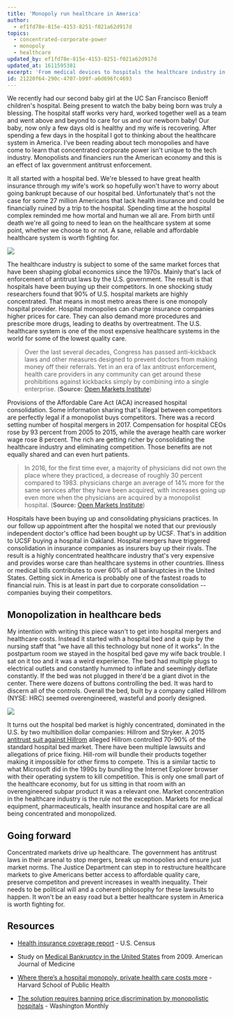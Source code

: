 ```yaml
---
title: 'Monopoly run healthcare in America'
author:
  - ef1fd78e-815e-4153-8251-f021a62d917d
topics:
  - concentrated-corporate-power
  - monopoly
  - healthcare
updated_by: ef1fd78e-815e-4153-8251-f021a62d917d
updated_at: 1611595381
excerpt: 'From medical devices to hospitals the healthcare industry in America is highly concentrated, leading to higher prices and greater wealth inequality'
id: 21220f64-290c-4707-b99f-a6d696fc4693
---
```

We recently had our second baby girl at the UC San Francisco Benioff children's hospital. Being present to watch the baby being born was truly a blessing. The hospital staff works very hard, worked together well as a team and went above and beyond to care for us and our newborn baby! Our baby, now only a few days old is healthy and my wife is recovering. After spending a few days in the hospital I got to thinking about the healthcare system in America. I've been reading about tech monopolies and have come to learn that concentrated corporate power isn't unique to the tech industry. Monopolists and financiers run the American economy and this is an effect of lax government antitrust enforcement.

It all started with a hospital bed. We're blessed to have great health insurance through my wife's work so hopefully won't have to worry about going bankrupt because of our hospital bed. Unfortunately that's not the case for some 27 million Americans that lack health insurance and could be financially ruined by a trip to the hospital. Spending time at the hospital complex reminded me how mortal and human we all are. From birth until death we're all going to need to lean on the healthcare system at some point, whether we choose to or not. A sane, reliable and affordable healthcare system is worth fighting for. 

![](/assets/health_insurance_coverage.png)

The healthcare industry is subject to some of the same market forces that have been shaping global economics since the 1970s. Mainly that's lack of enforcement of antitrust laws by the U.S. government. The result is that hospitals have been buying up their competitors. In one shocking study researchers found that 90% of U.S. hospital markets are highly concentrated. That means in most metro areas there is one monopoly hospital provider. Hospital monopolies can charge insurance companies higher prices for care. They can also demand more procedures and prescribe more drugs, leading to deaths by overtreatment. The U.S. healthcare system is one of the most expensive healthcare systems in the world for some of the lowest quality care.

> Over the last several decades, Congress has passed anti-kickback laws and other measures designed to prevent doctors from making money off their referrals. Yet in an era of lax antitrust enforcement, health care providers in any community can get around these prohibitions against kickbacks simply by combining into a single enterprise. (**Source:** [Open Markets Institute](https://www.openmarketsinstitute.org/learn/hospitals-monopoly))

Provisions of the Affordable Care Act (ACA) increased hospital consolidation. Some information sharing that's illegal between competitors are perfectly legal if a monopolist buys competitors. There was a record setting number of hospital mergers in 2017. Compensation for hospital CEOs rose by 93 percent from 2005 to 2015, while the average health care worker wage rose 8 percent. The rich are getting richer by consolidating the healthcare industry and eliminating competition. Those benefits are not equally shared and can even hurt patients.

> In 2016, for the first time ever, a majority of physicians did not own the place where they practiced, a decrease of roughly 30 percent compared to 1983. physicians charge an average of 14% more for the same services after they have been acquired, with increases going up even more when the physicians are acquired by a monopolist hospital. (**Source:** [Open Markets Institute](https://www.openmarketsinstitute.org/learn/hospitals-monopoly))

Hospitals have been buying up and consolidating physicians practices. In our follow up appointment after the hospital we noted that our previously independent doctor's office had been bought up by UCSF. That's in addition to UCSF buying a hospital in Oakland. Hospital mergers have triggered consolidation in insurance companies as insurers buy up their rivals. The result is a highly concentrated healthcare industry that's very expensive and provides worse care than healthcare systems in other countries. Illness or medical bills contributes to over 60% of all bankruptcies in the United States. Getting sick in America is probably one of the fastest roads to financial ruin. This is at least in part due to corporate consolidation -- companies buying their competitors.

## Monopolization in healthcare beds

My intention with writing this piece wasn't to get into hospital mergers and healthcare costs. Instead it started with a hospital bed and a quip by the nursing staff that "we have all this technology but none of it works". In the postpartum room we stayed in the hospital bed gave my wife back trouble. I sat on it too and it was a weird experience. The bed had multiple plugs to electrical outlets and constantly hummed to inflate and seemingly deflate constantly. If the bed was not plugged in there'd be a giant divot in the center. There were dozens of buttons controlling the bed. It was hard to discern all of the controls. Overall the bed, built by a company called Hillrom (NYSE: HRC) seemed overengineered, wasteful and poorly designed.

![](/assets/TotalCareSpO2RT2_ai0309_0125.webp)

It turns out the hospital bed market is highly concentrated, dominated in the U.S. by two multibillion dollar companies: Hillrom and Stryker. A 2015 [antitrust suit against Hillrom](https://www.businesswire.com/news/home/20150114005511/en/Hill-Rom-Holdings-Named-in-Antitrust-Lawsuit) alleged Hillrom controlled 70-90% of the standard hospital bed market. There have been multiple lawsuits and allegations of price fixing. Hill-rom will bundle their products together making it impossible for other firms to compete. This is a similar tactic to what Microsoft did in the 1990s by bundling the Internet Explorer browser with their operating system to kill competition. This is only one small part of the healthcare economy, but for us sitting in that room with an overengineered subpar product it was a relevant one. Market concentration in the healthcare industry is the rule not the exception. Markets for medical equipment, pharmaceuticals, health insurance and hospital care are all being concentrated and monopolized. 


## Going forward

Concentrated markets drive up healthcare. The government has antitrust laws in their arsenal to stop mergers, break up monopolies and ensure just market norms. The Justice Department can step in to restructure healthcare markets to give Americans better access to affordable quality care, preserve competiton and prevent increases in wealth inequality. Their needs to be political will and a coherent philosophy for these lawsuits to happen. It won't be an easy road but a better healthcare system in America is worth fighting for.



## Resources
- [Health insurance coverage report](https://www.census.gov/content/dam/Census/newsroom/press-kits/2019/iphi/presentation-iphi-overview.pdf) - U.S. Census

- Study on [Medical Bankruptcy in the United States](https://pnhp.org/new_bankruptcy_study/Bankruptcy-2009.pdf#page=3) from 2009. American Journal of Medicine

- [Where there’s a hospital monopoly, private health care costs more](https://www.hsph.harvard.edu/news/hsph-in-the-news/where-theres-a-hospital-monopoly-private-health-care-costs-more/) - Harvard School of Public Health

- [The solution requires banning price discrimination by monopolistic hospitals](https://washingtonmonthly.com/magazine/janfeb-2014/after-obamacare/) - Washington Monthly